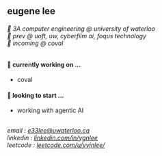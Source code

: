 ## eugene lee
###### 🪿 3A computer engineering @ university of waterloo <br> 💼 prev @ uoft, uw, cyberfilm ai, foqus technology <br> 🌱 incoming @ coval

#### 🔭 currently working on ...
- coval

#### 🤔 looking to start ...
- working with agentic AI

## 
###### email : [e33lee@uwaterloo.ca](mailto:e33lee@uwaterloo.ca) <br> linkedin : [linkedin.com/in/ygnlee](https://www.linkedin.com/in/ygnlee/) <br> leetcode : [leetcode.com/u/yvjnlee/](https://leetcode.com/u/yvjnlee/)
